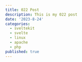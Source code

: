 ```yaml
---
title: 022 Post
description: This is my 022 post
date: '2023-8-24'
categories:
  - sveltekit
  - svelte
  - linux
  - apache
  - php
published: true
---
```


